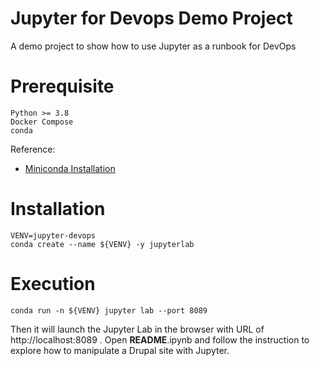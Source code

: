 # Jupyter for Devops Demo Project
A demo project to show how to use Jupyter as a runbook for DevOps

# Prerequisite

```
Python >= 3.8
Docker Compose
conda
```

Reference:

- [Miniconda Installation](https://docs.conda.io/en/latest/miniconda.html)

# Installation

```
VENV=jupyter-devops
conda create --name ${VENV} -y jupyterlab   
```

# Execution

```
conda run -n ${VENV} jupyter lab --port 8089
```

Then it will launch the Jupyter Lab in the browser with URL of http://localhost:8089 . Open __README__.ipynb and follow the instruction to explore how to manipulate a Drupal site with Jupyter.

